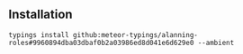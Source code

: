 ## Installation

`typings install github:meteor-typings/alanning-roles#9960894dba03dbaf0b2a03986ed8d041e6d629e0 --ambient`